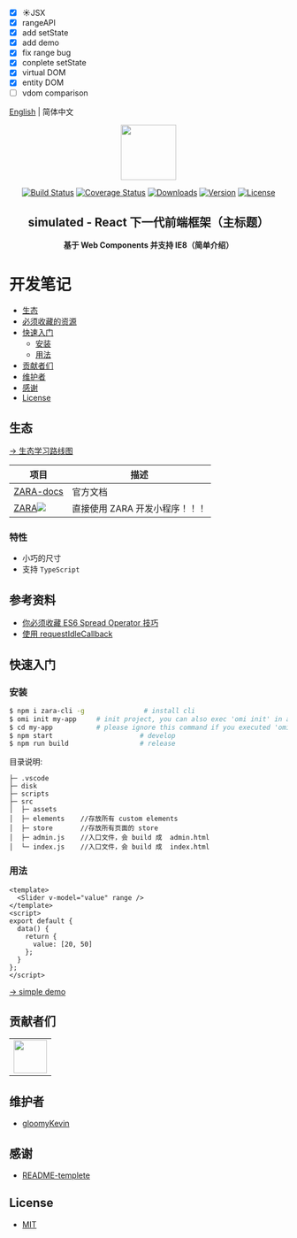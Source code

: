 - [x] :sunny:JSX
- [x] rangeAPI
- [x] add setState
- [x] add demo
- [x] fix range bug
- [x] conplete setState
- [x] virtual DOM
- [x] entity DOM
- [ ] vdom comparison

[English](./README.EN.md) | 简体中文

<p align="center"><img width="100" src="https://vuejs.org/images/logo.png"></p>

<p align="center">
  <a href="https://circleci.com/gh/vuejs/vue/tree/dev"><img src="https://img.shields.io/circleci/project/github/vuejs/vue/dev.svg" alt="Build Status"></a>
  <a href="https://codecov.io/github/vuejs/vue?branch=dev"><img src="https://img.shields.io/codecov/c/github/vuejs/vue/dev.svg" alt="Coverage Status"></a>
  <a href="https://npmcharts.com/compare/vue?minimal=true"><img src="https://img.shields.io/npm/dm/vue.svg" alt="Downloads"></a>
  <a href="https://www.npmjs.com/package/vue"><img src="https://img.shields.io/npm/v/vue.svg" alt="Version"></a>
  <a href="https://www.npmjs.com/package/vue"><img src="https://img.shields.io/npm/l/vue.svg" alt="License"></a>
</p>

<h2 align="center">simulated - React  下一代前端框架（主标题）</h2>
<p align="center"><b>基于 Web Components 并支持 IE8（简单介绍）</b></p>

# 开发笔记

- [生态](#生态)
- [必须收藏的资源](#必须收藏的资源)
- [快速入门](#快速入门)
  - [安装](#安装)
  - [用法](#用法)
- [贡献者们](#贡献者们)
- [维护者](#维护者)
- [感谢](#感谢)
- [License](#license)

## 生态

[→ 生态学习路线图](https://github.com/Tencent/omi/tree/master/assets/rm.md)

| **项目**                                                                                                                                  | **描述**                       |
| ----------------------------------------------------------------------------------------------------------------------------------------- | ------------------------------ |
| [ZARA-docs](https://github.com/Tencent/omi/blob/master/docs/main-concepts.cn.md)                                                           | 官方文档                       |
| [ZARA![](https://raw.githubusercontent.com/dntzhang/cax/master/asset/hot.png) ](https://github.com/Tencent/omi/tree/master/packages/omip) | 直接使用 ZARA 开发小程序！！！ |

### 特性

- 小巧的尺寸
- 支持 `TypeScript`

## 参考资料

- [你必须收藏 ES6 Spread Operator 技巧](https://github.com/Tencent/omi/blob/master/tutorial/spread-operator.cn.md)
- [使用 requestIdleCallback](https://div.io/topic/1370)

## 快速入门

### 安装

```bash
$ npm i zara-cli -g               # install cli
$ omi init my-app     # init project, you can also exec 'omi init' in an empty folder
$ cd my-app           # please ignore this command if you executed 'omi init' in an empty folder
$ npm start                      # develop
$ npm run build                  # release
```

目录说明:

```
├─ .vscode
├─ disk
├─ scripts
├─ src
│  ├─ assets
│  ├─ elements    //存放所有 custom elements
│  ├─ store       //存放所有页面的 store
│  ├─ admin.js    //入口文件，会 build 成  admin.html
│  └─ index.js    //入口文件，会 build 成  index.html
```

### 用法

```vue
<template>
  <Slider v-model="value" range />
</template>
<script>
export default {
  data() {
    return {
      value: [20, 50]
    };
  }
};
</script>
```

[→ simple demo](https://tencent.github.io/omi/packages/omi/examples/counter/)

## 贡献者们

<table>
    <tbody>
        <tr>
            <td>
                <a target="_blank" href="https://github.com/gloomyKevin"><img width="60px" src="https://avatars1.githubusercontent.com/u/47132374?s=460&u=a4cddb370a56c1c4253607dcf5ba96b524c6a989&v=4"></a>
            </td>
        </tr>
    </tbody>
</table>

## 维护者

- [gloomyKevin](https://github.com/gloomyKevin)

## 感谢

- [README-templete](https://github.com/yokiyokiyoki/readme-template)

## License

- [MIT](https://opensource.org/licenses/MIT)


